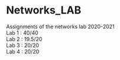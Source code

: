 # Networks_LAB
Assignments of the networks lab 2020-2021     
Lab 1 : 40/40     
Lab 2 : 19.5/20     
Lab 3 : 20/20    
Lab 4 : 20/20
